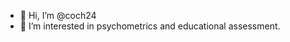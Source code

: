 - 👋 Hi, I’m @coch24
- 👀 I’m interested in psychometrics and educational assessment.

<!---
coch24/coch24 is a ✨ special ✨ repository because its `README.md` (this file) appears on your GitHub profile.
You can click the Preview link to take a look at your changes.
--->
